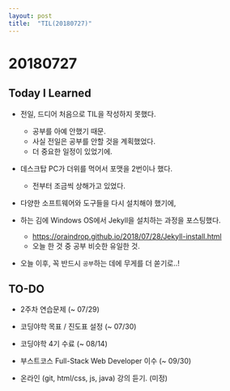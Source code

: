 ```yaml
---
layout: post
title:  "TIL(20180727)"
---
```

# 20180727
## Today I Learned

- 전일, 드디어 처음으로 TIL을 작성하지 못했다.
    - 공부를 아예 안했기 때문.
    - 사실 전일은 공부를 안할 것을 계획했었다.
    - 더 중요한 일정이 있었기에.

- 데스크탑 PC가 더위를 먹어서 포맷을 2번이나 했다.
    - 전부터 조금씩 상해가고 있었다.
- 다양한 소프트웨어와 도구들을 다시 설치해야 했기에,
- 하는 김에 Windows OS에서 Jekyll을 설치하는 과정을 포스팅했다.
    - <https://oraindrop.github.io/2018/07/28/Jekyll-install.html>
    - 오늘 한 것 중 공부 비슷한 유일한 것.

- 오늘 이후, 꼭 반드시 `공부`하는 데에 무게를 더 쏟기로..!

## TO-DO
- 2주차 연습문제 (~ 07/29)
- 코딩야학 목표 / 진도표 설정 (~ 07/30)
- 코딩야학 4기 수료 (~ 08/14)

- 부스트코스 Full-Stack Web Developer 이수 (~ 09/30)

- 온라인 (git, html/css, js, java) 강의 듣기. (미정)